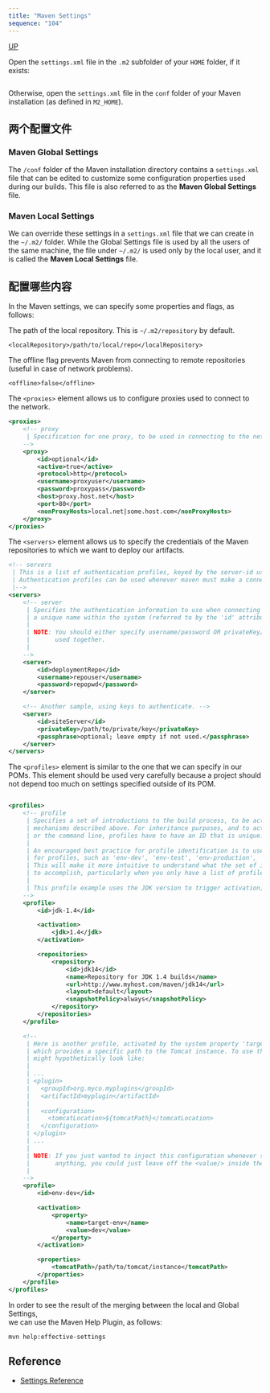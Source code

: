 ```yaml
---
title: "Maven Settings"
sequence: "104"
---
```


[UP](/maven.html)


Open the `settings.xml` file in the `.m2` subfolder of your `HOME` folder, if it exists:

```text

```

Otherwise, open the `settings.xml` file in the `conf` folder of your Maven installation (as defined in `M2_HOME`).

## 两个配置文件

### Maven Global Settings

The `/conf` folder of the Maven installation directory contains a `settings.xml` file
that can be edited to customize some configuration properties used during our builds.
This file is also referred to as the **Maven Global Settings** file.

### Maven Local Settings

We can override these settings in a `settings.xml` file that we can create in the `~/.m2/` folder.
While the Global Settings file is used by all the users of the same machine,
the file under `~/.m2/` is used only by the local user, and it is called the **Maven Local Settings** file.

## 配置哪些内容

In the Maven settings, we can specify some properties and flags, as follows:

The path of the local repository. This is `~/.m2/repository` by default.

```text
<localRepository>/path/to/local/repo</localRepository>
```

The offline flag prevents Maven from connecting to remote repositories
(useful in case of network problems).

```text
<offline>false</offline>
```

The `<proxies>` element allows us to configure proxies used to connect to the network.

```xml
<proxies>
    <!-- proxy
     | Specification for one proxy, to be used in connecting to the network.
    -->
    <proxy>
        <id>optional</id>
        <active>true</active>
        <protocol>http</protocol>
        <username>proxyuser</username>
        <password>proxypass</password>
        <host>proxy.host.net</host>
        <port>80</port>
        <nonProxyHosts>local.net|some.host.com</nonProxyHosts>
    </proxy>
</proxies>
```

The `<servers>` element allows us to specify the credentials of the Maven repositories
to which we want to deploy our artifacts.

```xml
<!-- servers
 | This is a list of authentication profiles, keyed by the server-id used within the system.
 | Authentication profiles can be used whenever maven must make a connection to a remote server.
 |-->
<servers>
    <!-- server
     | Specifies the authentication information to use when connecting to a particular server, identified by
     | a unique name within the system (referred to by the 'id' attribute below).
     |
     | NOTE: You should either specify username/password OR privateKey/passphrase, since these pairings are
     |       used together.
     |
    -->
    <server>
        <id>deploymentRepo</id>
        <username>repouser</username>
        <password>repopwd</password>
    </server>

    <!-- Another sample, using keys to authenticate. -->
    <server>
        <id>siteServer</id>
        <privateKey>/path/to/private/key</privateKey>
        <passphrase>optional; leave empty if not used.</passphrase>
    </server>
</servers>
```

The `<profiles>` element is similar to the one that we can specify in our POMs.
This element should be used very carefully
because a project should not depend too much on settings specified outside of its POM.

```xml

<profiles>
    <!-- profile
     | Specifies a set of introductions to the build process, to be activated using one or more of the
     | mechanisms described above. For inheritance purposes, and to activate profiles via <activatedProfiles/>
     | or the command line, profiles have to have an ID that is unique.
     |
     | An encouraged best practice for profile identification is to use a consistent naming convention
     | for profiles, such as 'env-dev', 'env-test', 'env-production', 'user-jdcasey', 'user-brett', etc.
     | This will make it more intuitive to understand what the set of introduced profiles is attempting
     | to accomplish, particularly when you only have a list of profile id's for debug.
     |
     | This profile example uses the JDK version to trigger activation, and provides a JDK-specific repo.
    -->
    <profile>
        <id>jdk-1.4</id>

        <activation>
            <jdk>1.4</jdk>
        </activation>

        <repositories>
            <repository>
                <id>jdk14</id>
                <name>Repository for JDK 1.4 builds</name>
                <url>http://www.myhost.com/maven/jdk14</url>
                <layout>default</layout>
                <snapshotPolicy>always</snapshotPolicy>
            </repository>
        </repositories>
    </profile>

    <!--
     | Here is another profile, activated by the system property 'target-env' with a value of 'dev',
     | which provides a specific path to the Tomcat instance. To use this, your plugin configuration
     | might hypothetically look like:
     |
     | ...
     | <plugin>
     |   <groupId>org.myco.myplugins</groupId>
     |   <artifactId>myplugin</artifactId>
     |
     |   <configuration>
     |     <tomcatLocation>${tomcatPath}</tomcatLocation>
     |   </configuration>
     | </plugin>
     | ...
     |
     | NOTE: If you just wanted to inject this configuration whenever someone set 'target-env' to
     |       anything, you could just leave off the <value/> inside the activation-property.
     |
    -->
    <profile>
        <id>env-dev</id>

        <activation>
            <property>
                <name>target-env</name>
                <value>dev</value>
            </property>
        </activation>

        <properties>
            <tomcatPath>/path/to/tomcat/instance</tomcatPath>
        </properties>
    </profile>
</profiles>
```

In order to see the result of the merging between the local and Global Settings,  
we can use the Maven Help Plugin, as follows:

```text
mvn help:effective-settings
```

## Reference

- [Settings Reference](https://maven.apache.org/settings.html)
